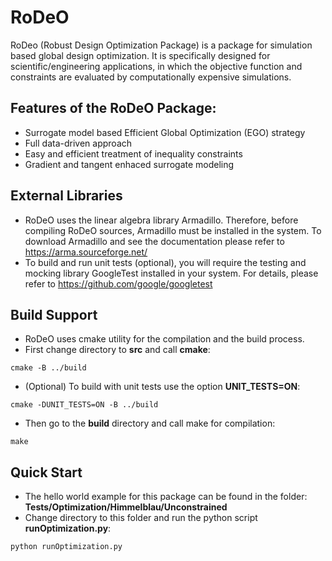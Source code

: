 # RoDeO
RoDeo (Robust Design Optimization Package) is a package for simulation based global design optimization. It is specifically designed
for scientific/engineering applications, in which the objective function and constraints are evaluated by computationally expensive simulations. 

## Features of the RoDeO Package:
- Surrogate model based Efficient Global Optimization (EGO) strategy
- Full data-driven approach
- Easy and efficient treatment of inequality constraints
- Gradient and tangent enhaced surrogate modeling 
 
 
## External Libraries
 - RoDeO uses the linear algebra library Armadillo. Therefore, before compiling RoDeO sources, Armadillo must be installed in the system. To download Armadillo and
 see the documentation please refer to https://arma.sourceforge.net/ 
 - To build and run unit tests (optional), you will require the testing and mocking library GoogleTest installed in your system. For details, please refer to 
 https://github.com/google/googletest
 
## Build Support

- RoDeO uses cmake utility for the compilation and the build process. 
- First change directory to **src** and call **cmake**:
```
cmake -B ../build
```
   
- (Optional) To build with unit tests use the option **UNIT_TESTS=ON**: 
```
cmake -DUNIT_TESTS=ON -B ../build
```

- Then go to the **build** directory and call make for compilation: 
```
make 
```

## Quick Start

- The hello world example for this package can be found in the folder: **Tests/Optimization/Himmelblau/Unconstrained**
- Change directory to this folder and run the python script **runOptimization.py**: 
```
python runOptimization.py 
```


